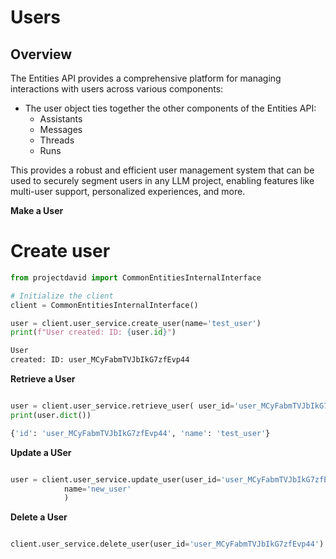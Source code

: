 # Users

## Overview


The Entities API provides a comprehensive platform for managing interactions with users across various components:


*   The user object ties together the other components of the Entities API:
    *   Assistants
    *   Messages
    *   Threads
    *   Runs

This provides a robust and efficient user management system that can be used to securely segment users in any LLM project, enabling features like multi-user support, personalized experiences, and more.

**Make a User**

# Create user

```python
from projectdavid import CommonEntitiesInternalInterface

# Initialize the client
client = CommonEntitiesInternalInterface()

user = client.user_service.create_user(name='test_user')
print(f"User created: ID: {user.id}")

User
created: ID: user_MCyFabmTVJbIkG7zfEvp44
```

**Retrieve a User**
```python

user = client.user_service.retrieve_user( user_id='user_MCyFabmTVJbIkG7zfEvp44') 
print(user.dict())

{'id': 'user_MCyFabmTVJbIkG7zfEvp44', 'name': 'test_user'}
```



**Update a USer**
```python

user = client.user_service.update_user(user_id='user_MCyFabmTVJbIkG7zfEvp44',
            name='new_user'
            )

```


**Delete a  User**

```python

client.user_service.delete_user(user_id='user_MCyFabmTVJbIkG7zfEvp44')

```